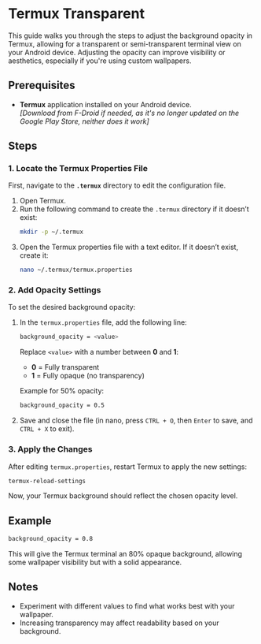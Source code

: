 # Termux Transparent

This guide walks you through the steps to adjust the background opacity in Termux, allowing for a transparent or semi-transparent terminal view on your Android device. Adjusting the opacity can improve visibility or aesthetics, especially if you're using custom wallpapers.

## Prerequisites 

- **Termux** application installed on your Android device.  
  *[Download from F-Droid if needed, as it's no longer updated on the Google Play Store, neither does it work]*

## Steps

### 1. Locate the Termux Properties File
First, navigate to the **`.termux`** directory to edit the configuration file.

1. Open Termux.
2. Run the following command to create the `.termux` directory if it doesn’t exist:
   ```bash
   mkdir -p ~/.termux
   ```
3. Open the Termux properties file with a text editor. If it doesn’t exist, create it:
   ```bash
   nano ~/.termux/termux.properties
   ```

### 2. Add Opacity Settings
To set the desired background opacity:

1. In the `termux.properties` file, add the following line:
   ```bash
   background_opacity = <value>
   ```
   Replace `<value>` with a number between **0** and **1**:
   - **0** = Fully transparent
   - **1** = Fully opaque (no transparency)
   
   Example for 50% opacity:
   ```bash
   background_opacity = 0.5
   ```

2. Save and close the file (in nano, press `CTRL + O`, then `Enter` to save, and `CTRL + X` to exit).

### 3. Apply the Changes
After editing `termux.properties`, restart Termux to apply the new settings:

```bash
termux-reload-settings
```

Now, your Termux background should reflect the chosen opacity level.

## Example

```bash
background_opacity = 0.8
```

This will give the Termux terminal an 80% opaque background, allowing some wallpaper visibility but with a solid appearance.

## Notes              

- Experiment with different values to find what works best with your wallpaper.
- Increasing transparency may affect readability based on your background.